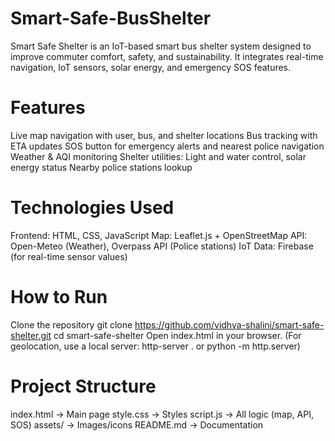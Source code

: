 # Smart-Safe-BusShelter
Smart Safe Shelter is an IoT-based smart bus shelter system designed to improve commuter comfort, safety, and sustainability.
It integrates real-time navigation, IoT sensors, solar energy, and emergency SOS features.

# Features
Live map navigation with user, bus, and shelter locations
Bus tracking with ETA updates
SOS button for emergency alerts and nearest police navigation
Weather & AQI monitoring
Shelter utilities: Light and water control, solar energy status
Nearby police stations lookup

# Technologies Used
Frontend: HTML, CSS, JavaScript
Map: Leaflet.js + OpenStreetMap
API: Open-Meteo (Weather), Overpass API (Police stations)
IoT Data: Firebase (for real-time sensor values)

#  How to Run
Clone the repository
git clone https://github.com/vidhya-shalini/smart-safe-shelter.git
cd smart-safe-shelter
Open index.html in your browser.
(For geolocation, use a local server: http-server . or python -m http.server)

 # Project Structure
index.html      → Main page
style.css       → Styles
script.js       → All logic (map, API, SOS)
assets/         → Images/icons
README.md       → Documentation

